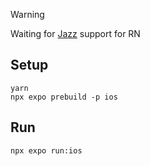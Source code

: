 > [!WARNING]
> Waiting for [Jazz](https://jazz.tools) support for RN

## Setup

```
yarn
npx expo prebuild -p ios
```

## Run

```
npx expo run:ios
```
